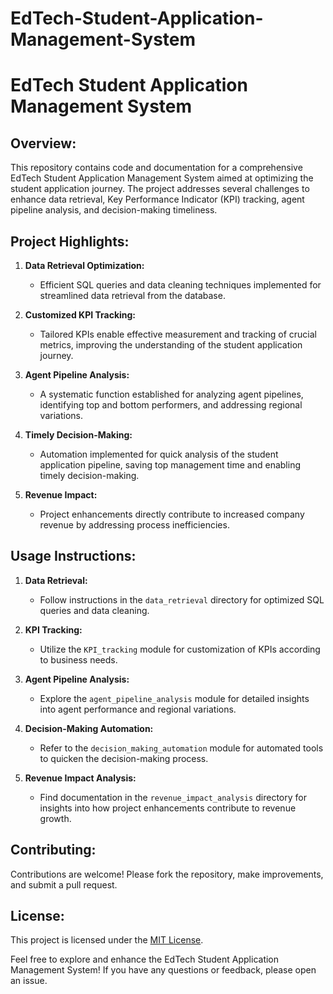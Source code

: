 # EdTech-Student-Application-Management-System
# EdTech Student Application Management System

## Overview:
This repository contains code and documentation for a comprehensive EdTech Student Application Management System aimed at optimizing the student application journey. The project addresses several challenges to enhance data retrieval, Key Performance Indicator (KPI) tracking, agent pipeline analysis, and decision-making timeliness.

## Project Highlights:

1. **Data Retrieval Optimization:**
   - Efficient SQL queries and data cleaning techniques implemented for streamlined data retrieval from the database.

2. **Customized KPI Tracking:**
   - Tailored KPIs enable effective measurement and tracking of crucial metrics, improving the understanding of the student application journey.

3. **Agent Pipeline Analysis:**
   - A systematic function established for analyzing agent pipelines, identifying top and bottom performers, and addressing regional variations.

4. **Timely Decision-Making:**
   - Automation implemented for quick analysis of the student application pipeline, saving top management time and enabling timely decision-making.

5. **Revenue Impact:**
   - Project enhancements directly contribute to increased company revenue by addressing process inefficiencies.

## Usage Instructions:
1. **Data Retrieval:**
   - Follow instructions in the `data_retrieval` directory for optimized SQL queries and data cleaning.

2. **KPI Tracking:**
   - Utilize the `KPI_tracking` module for customization of KPIs according to business needs.

3. **Agent Pipeline Analysis:**
   - Explore the `agent_pipeline_analysis` module for detailed insights into agent performance and regional variations.

4. **Decision-Making Automation:**
   - Refer to the `decision_making_automation` module for automated tools to quicken the decision-making process.

5. **Revenue Impact Analysis:**
   - Find documentation in the `revenue_impact_analysis` directory for insights into how project enhancements contribute to revenue growth.

## Contributing:
Contributions are welcome! Please fork the repository, make improvements, and submit a pull request.

## License:
This project is licensed under the [MIT License](LICENSE).

Feel free to explore and enhance the EdTech Student Application Management System! If you have any questions or feedback, please open an issue.
